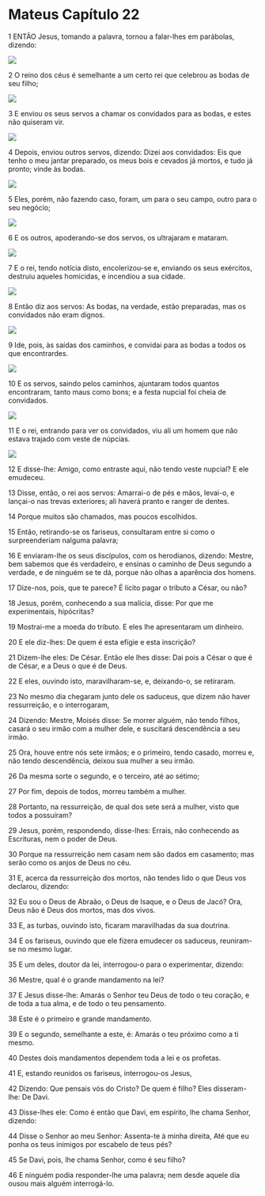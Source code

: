 # Mateus Capítulo 22

1	ENTÃO Jesus, tomando a palavra, tornou a falar-lhes em parábolas, dizendo:

![](.img/40_Mt_22_01_RG.jpg)

2	O reino dos céus é semelhante a um certo rei que celebrou as bodas de seu filho;

![](.img/40_Mt_22_02_RG.jpg)

3	E enviou os seus servos a chamar os convidados para as bodas, e estes não quiseram vir.

![](.img/40_Mt_22_03_RG.jpg)

4	Depois, enviou outros servos, dizendo: Dizei aos convidados: Eis que tenho o meu jantar preparado, os meus bois e cevados já mortos, e tudo já pronto; vinde às bodas.

![](.img/40_Mt_22_04_RG.jpg)

5	Eles, porém, não fazendo caso, foram, um para o seu campo, outro para o seu negócio;

![](.img/40_Mt_22_05_RG.jpg)

6	E os outros, apoderando-se dos servos, os ultrajaram e mataram.

![](.img/40_Mt_22_06_RG.jpg)

7	E o rei, tendo notícia disto, encolerizou-se e, enviando os seus exércitos, destruiu aqueles homicidas, e incendiou a sua cidade.

![](.img/40_Mt_22_07_RG.jpg)

8	Então diz aos servos: As bodas, na verdade, estão preparadas, mas os convidados não eram dignos.

![](.img/40_Mt_22_08_RG.jpg)

9	Ide, pois, às saídas dos caminhos, e convidai para as bodas a todos os que encontrardes.

![](.img/40_Mt_22_09_RG.jpg)

10	E os servos, saindo pelos caminhos, ajuntaram todos quantos encontraram, tanto maus como bons; e a festa nupcial foi cheia de convidados.

![](.img/40_Mt_22_10_RG.jpg)

11	E o rei, entrando para ver os convidados, viu ali um homem que não estava trajado com veste de núpcias.

![](.img/40_Mt_22_11_RG.jpg)

12	E disse-lhe: Amigo, como entraste aqui, não tendo veste nupcial? E ele emudeceu.

13	Disse, então, o rei aos servos: Amarrai-o de pés e mãos, levai-o, e lançai-o nas trevas exteriores; ali haverá pranto e ranger de dentes.

14	Porque muitos são chamados, mas poucos escolhidos.

15	Então, retirando-se os fariseus, consultaram entre si como o surpreenderiam nalguma palavra;

16	E enviaram-lhe os seus discípulos, com os herodianos, dizendo: Mestre, bem sabemos que és verdadeiro, e ensinas o caminho de Deus segundo a verdade, e de ninguém se te dá, porque não olhas a aparência dos homens.

17	Dize-nos, pois, que te parece? É lícito pagar o tributo a César, ou não?

18	Jesus, porém, conhecendo a sua malícia, disse: Por que me experimentais, hipócritas?

19	Mostrai-me a moeda do tributo. E eles lhe apresentaram um dinheiro.

20	E ele diz-lhes: De quem é esta efígie e esta inscrição?

21	Dizem-lhe eles: De César. Então ele lhes disse: Dai pois a César o que é de César, e a Deus o que é de Deus.

22	E eles, ouvindo isto, maravilharam-se, e, deixando-o, se retiraram.

23	No mesmo dia chegaram junto dele os saduceus, que dizem não haver ressurreição, e o interrogaram,

24	Dizendo: Mestre, Moisés disse: Se morrer alguém, não tendo filhos, casará o seu irmão com a mulher dele, e suscitará descendência a seu irmão.

25	Ora, houve entre nós sete irmãos; e o primeiro, tendo casado, morreu e, não tendo descendência, deixou sua mulher a seu irmão.

26	Da mesma sorte o segundo, e o terceiro, até ao sétimo;

27	Por fim, depois de todos, morreu também a mulher.

28	Portanto, na ressurreição, de qual dos sete será a mulher, visto que todos a possuíram?

29	Jesus, porém, respondendo, disse-lhes: Errais, não conhecendo as Escrituras, nem o poder de Deus.

30	Porque na ressurreição nem casam nem são dados em casamento; mas serão como os anjos de Deus no céu.

31	E, acerca da ressurreição dos mortos, não tendes lido o que Deus vos declarou, dizendo:

32	Eu sou o Deus de Abraão, o Deus de Isaque, e o Deus de Jacó? Ora, Deus não é Deus dos mortos, mas dos vivos.

33	E, as turbas, ouvindo isto, ficaram maravilhadas da sua doutrina.

34	E os fariseus, ouvindo que ele fizera emudecer os saduceus, reuniram-se no mesmo lugar.

35	E um deles, doutor da lei, interrogou-o para o experimentar, dizendo:

36	Mestre, qual é o grande mandamento na lei?

37	E Jesus disse-lhe: Amarás o Senhor teu Deus de todo o teu coração, e de toda a tua alma, e de todo o teu pensamento.

38	Este é o primeiro e grande mandamento.

39	E o segundo, semelhante a este, é: Amarás o teu próximo como a ti mesmo.

40	Destes dois mandamentos dependem toda a lei e os profetas.

41	E, estando reunidos os fariseus, interrogou-os Jesus,

42	Dizendo: Que pensais vós do Cristo? De quem é filho? Eles disseram-lhe: De Davi.

43	Disse-lhes ele: Como é então que Davi, em espírito, lhe chama Senhor, dizendo:

44	Disse o Senhor ao meu Senhor: Assenta-te à minha direita, Até que eu ponha os teus inimigos por escabelo de teus pés?

45	Se Davi, pois, lhe chama Senhor, como é seu filho?

46	E ninguém podia responder-lhe uma palavra; nem desde aquele dia ousou mais alguém interrogá-lo.

